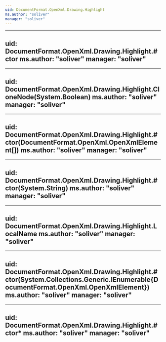 ```yaml
---
uid: DocumentFormat.OpenXml.Drawing.Highlight
ms.author: "soliver"
manager: "soliver"
---
```


---
uid: DocumentFormat.OpenXml.Drawing.Highlight.#ctor
ms.author: "soliver"
manager: "soliver"
---

---
uid: DocumentFormat.OpenXml.Drawing.Highlight.CloneNode(System.Boolean)
ms.author: "soliver"
manager: "soliver"
---

---
uid: DocumentFormat.OpenXml.Drawing.Highlight.#ctor(DocumentFormat.OpenXml.OpenXmlElement[])
ms.author: "soliver"
manager: "soliver"
---

---
uid: DocumentFormat.OpenXml.Drawing.Highlight.#ctor(System.String)
ms.author: "soliver"
manager: "soliver"
---

---
uid: DocumentFormat.OpenXml.Drawing.Highlight.LocalName
ms.author: "soliver"
manager: "soliver"
---

---
uid: DocumentFormat.OpenXml.Drawing.Highlight.#ctor(System.Collections.Generic.IEnumerable{DocumentFormat.OpenXml.OpenXmlElement})
ms.author: "soliver"
manager: "soliver"
---

---
uid: DocumentFormat.OpenXml.Drawing.Highlight.#ctor*
ms.author: "soliver"
manager: "soliver"
---
